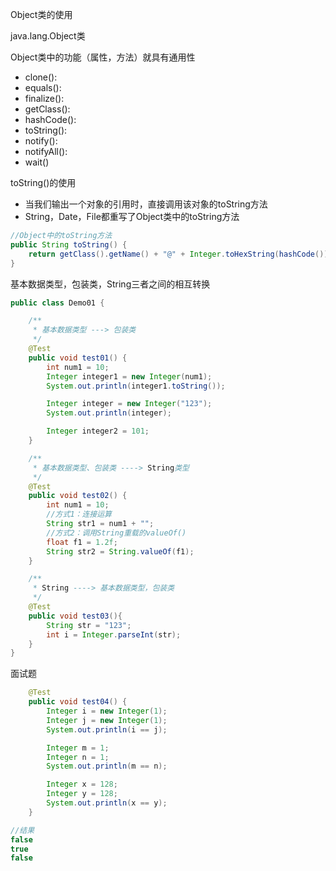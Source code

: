Object类的使用

java.lang.Object类

Object类中的功能（属性，方法）就具有通用性

- clone():
- equals():
- finalize():
- getClass():
- hashCode():
- toString():
- notify():
- notifyAll():
- wait()

toString()的使用

- 当我们输出一个对象的引用时，直接调用该对象的toString方法
- String，Date，File都重写了Object类中的toString方法

```java
//Object中的toString方法    
public String toString() {
    return getClass().getName() + "@" + Integer.toHexString(hashCode());
}
```

基本数据类型，包装类，String三者之间的相互转换

```java
public class Demo01 {

    /**
     * 基本数据类型 ---> 包装类
     */
    @Test
    public void test01() {
        int num1 = 10;
        Integer integer1 = new Integer(num1);
        System.out.println(integer1.toString());

        Integer integer = new Integer("123");
        System.out.println(integer);

        Integer integer2 = 101;
    }

    /**
     * 基本数据类型、包装类 ----> String类型
     */
    @Test
    public void test02() {
        int num1 = 10;
        //方式1：连接运算
        String str1 = num1 + "";
        //方式2：调用String重载的valueOf()
        float f1 = 1.2f;
        String str2 = String.valueOf(f1);
    }

    /**
     * String ----> 基本数据类型，包装类
     */
    @Test
    public void test03(){
        String str = "123";
        int i = Integer.parseInt(str);
    }
}

```

面试题

```java
    @Test
    public void test04() {
        Integer i = new Integer(1);
        Integer j = new Integer(1);
        System.out.println(i == j);

        Integer m = 1;
        Integer n = 1;
        System.out.println(m == n);

        Integer x = 128;
        Integer y = 128;
        System.out.println(x == y);
    }

//结果
false
true
false
```

